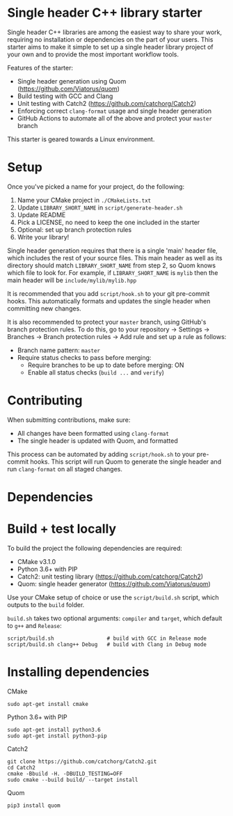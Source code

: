 # Single header C++ library starter
Single header C++ libraries are among the easiest way to share your work, requiring no installation or dependencies on the part of your users. This starter aims to make it simple to set up a single header library project of your own and to provide the most important workflow tools.

Features of the starter:
- Single header generation using Quom (https://github.com/Viatorus/quom)
- Build testing with GCC and Clang
- Unit testing with Catch2 (https://github.com/catchorg/Catch2)
- Enforcing correct `clang-format` usage and single header generation
- GitHub Actions to automate all of the above and protect your `master` branch

This starter is geared towards a Linux environment.

# Setup
Once you've picked a name for your project, do the following:
1. Name your CMake project in `./CMakeLists.txt`
2. Update `LIBRARY_SHORT_NAME` in `script/generate-header.sh`
3. Update README
4. Pick a LICENSE, no need to keep the one included in the starter
5. Optional: set up branch protection rules
6. Write your library!

Single header generation requires that there is a single 'main' header file, which includes the rest of your source files. This main header as well as its directory should match `LIBRARY_SHORT_NAME` from step 2, so Quom knows which file to look for. For example, if `LIBRARY_SHORT_NAME` is `mylib` then the main header will be `include/mylib/mylib.hpp`

It is recommended that you add `script/hook.sh` to your git pre-commit hooks. This automatically formats and updates the single header when committing new changes.

It is also recommended to protect your `master` branch, using GitHub's branch protection rules. To do this, go to your repository -> Settings -> Branches -> Branch protection rules -> Add rule and set up a rule as follows:

- Branch name pattern: `master`
- Require status checks to pass before merging:
  - Require branches to be up to date before merging: ON
  - Enable all status checks (`build ...` and `verify`)

# Contributing
When submitting contributions, make sure:
- All changes have been formatted using `clang-format`
- The single header is updated with Quom, and formatted

This process can be automated by adding `script/hook.sh` to your pre-commit hooks. This script will run Quom to generate the single header and run `clang-format` on all staged changes.

# Dependencies

# Build + test locally
To build the project the following dependencies are required:
- CMake v3.1.0
- Python 3.6+ with PIP
- Catch2: unit testing library (https://github.com/catchorg/Catch2)
- Quom: single header generator (https://github.com/Viatorus/quom)

Use your CMake setup of choice or use the `script/build.sh` script, which outputs to the `build` folder.

`build.sh` takes two optional arguments: `compiler` and `target`, which default to `g++` and `Release`:
```
script/build.sh                 # build with GCC in Release mode
script/build.sh clang++ Debug   # build with Clang in Debug mode
```

# Installing dependencies
CMake
```
sudo apt-get install cmake
```

Python 3.6+ with PIP
```
sudo apt-get install python3.6
sudo apt-get install python3-pip
```

Catch2
```
git clone https://github.com/catchorg/Catch2.git
cd Catch2
cmake -Bbuild -H. -DBUILD_TESTING=OFF
sudo cmake --build build/ --target install
```

Quom
```
pip3 install quom
```
